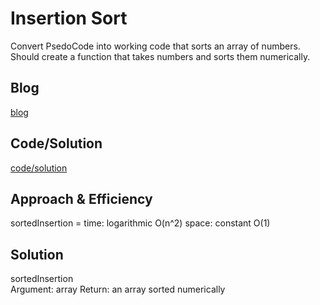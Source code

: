 # Insertion Sort
<!-- Short summary or background information -->
Convert PsedoCode into working code that sorts an array of numbers. Should create a function that takes numbers and sorts them numerically.

## Blog
[blog]()

## Code/Solution
[code/solution]()

## Approach & Efficiency
<!-- What approach did you take? Why? What is the Big O space/time for this approach? -->
sortedInsertion =  time: logarithmic O(n^2) space: constant O(1)


## Solution
<!-- Description of each method publicly available in each of your trees -->
sortedInsertion   
Argument: array
Return: an array sorted numerically
